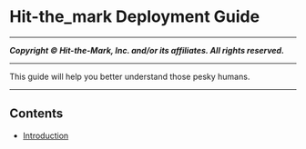 # Hit-the_mark Deployment Guide

-----
*****Copyright &copy; Hit-the-Mark, Inc. and/or its affiliates. All rights reserved.*****

-----
This guide will help you better understand those pesky humans.

-----
## Contents
+ [Introduction](Introduction.md)
